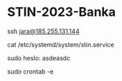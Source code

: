 # STIN-2023-Banka












ssh jara@185.255.131.144

cat /etc/systemd/system/stin.service

sudo heslo: asdeasdc

sudo crontab -e
